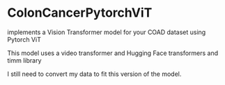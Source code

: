 # ColonCancerPytorchViT
implements a Vision Transformer model for your COAD dataset using Pytorch ViT

This model uses a video transformer and Hugging Face transformers and timm library

I still need to convert my data to fit this version of the model.



